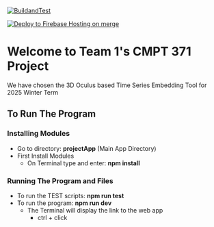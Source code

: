 [![BuildandTest](https://github.com/UniversityOfSaskatchewanCMPT371/term-project-2025-team-1/actions/workflows/BuildandTest.yml/badge.svg)](https://github.com/UniversityOfSaskatchewanCMPT371/term-project-2025-team-1/actions/workflows/BuildandTest.yml)

[![Deploy to Firebase Hosting on merge](https://github.com/UniversityOfSaskatchewanCMPT371/term-project-2025-team-1/actions/workflows/firebase-hosting-merge.yml/badge.svg)](https://github.com/UniversityOfSaskatchewanCMPT371/term-project-2025-team-1/actions/workflows/firebase-hosting-merge.yml)

# Welcome to Team 1's CMPT 371 Project

We have chosen the 3D Oculus based Time Series Embedding Tool for 2025 Winter Term

## To Run The Program

### Installing Modules

- Go to directory: **projectApp** (Main App Directory)
- First Install Modules <br/>
  - On Terminal type and enter: **npm install**

### Running The Program and Files

- To run the TEST scripts: **npm run test**
- To run the program: **npm run dev**
  - The Terminal will display the link to the web app
    - ctrl + click
